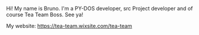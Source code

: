 Hi! My name is Bruno. I'm a PY-DOS developer, src Project developer and of course Tea Team Boss. See ya!

My website: https://tea-team.wixsite.com/tea-team

